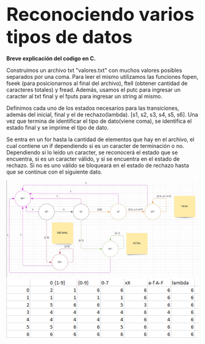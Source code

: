 # <font size="50"> Reconociendo varios tipos de datos</font>

**Breve explicación del codigo en C.**

Construimos un archivo txt "valores.txt" con muchos valores posibles separados por una coma. Para leer el mismo utilizamos las funciones
fopen, fseek (para posicionarnos al final del archivo), ftell (obtener cantidad de caracteres totales) y fread. Además, usamos el putc para ingresar un caracter al txt final y el fputs para ingresar un string al mismo.

Definimos cada uno de los estados necesarios para las transiciones, además del inicial, final y el de rechazo(lambda). [s1, s2, s3, s4, s5, s6]. Una vez que termina de identificar el tipo de dato(viene coma), se identifica el estado final y se imprime el tipo de dato.

Se entra en un for hasta la cantidad de elementos que hay en el archivo, el cual contiene un if dependiendo si es un caracter de terminación o no. Dependiendo si lo leído un caracter, se reconocerá el estado que se encuentra, si es un caracter válido, y si se encuentra en el estado de rechazo. 
Si no es uno válido se bloqueará en el estado de rechazo hasta que se continue con el siguiente dato.


<img style="" src="Automata.jpeg"> 

<img style="" src="TablaTp.png"> 

